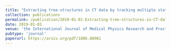 ```yaml
---
title: "Extracting tree-structures in CT data by tracking multiple statistically ranked hypotheses"
collection: publications
permalink: /publication/2019-01-01-Extracting-tree-structures-in-CT-data-by-tracking-multiple-statistically-ranked-hypotheses
date: 2019-01-01
venue: 'the International Journal of Medical Physics Research and Practice'
pubtype: 'journal'
paperurl: https://arxiv.org/pdf/1806.08981
---
```


